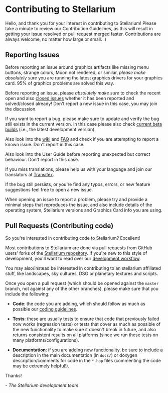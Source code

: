 # Contributing to Stellarium
Hello, and thank you for your interest in contributing to Stellarium! 
Please take a minute to review our Contribution Guidelines, as this will 
result in getting your issue resolved or pull request merged faster.
Contributions are always welcome, no matter how large or small. :)

## Reporting Issues
Before reporting an issue around graphics artifacts like missing menu buttons, 
strange colors, Moon not rendered, or similar, *please make absolutely sure* 
you are running the latest graphics drivers for your graphics card. 
95% of graphics problems are solved this way.

Before reporting an issue, please *absolutely make sure* to check the recent 
open and also [closed issues](https://github.com/Stellarium/stellarium/issues?q=is%3Aissue+is%3Aclosed) 
whether it has been reported and solved/closed already! Don't report a new 
issue in this case, you may join the discussion.

If you want to report a bug, please make sure to update and verify the bug 
still exists in the current version.  In this case please also check 
[current beta builds](https://github.com/Stellarium/stellarium-data/releases/tag/weekly-snapshot) (i.e., the latest development version).

Also look into the [wiki](https://github.com/Stellarium/stellarium/wiki/Common-Problems-for-the-current-version) 
and [FAQ](https://github.com/Stellarium/stellarium/wiki/FAQ) and check if you are 
attempting to report a known issue. Don't report in this case.

Also look into the User Guide before reporting unexpected but correct behaviour. 
Don't report in this case.

If you miss translations, please help us with your language and join our 
translators at [Transifex](https://explore.transifex.com/stellarium/stellarium/).

If the bug still persists, or you're find any typos, errors, or new feature suggestions 
feel free to open a new issue.

When opening an issue to report a problem, please try and provide a minimal steps that 
reproduces the issue, and also include details of the operating
system, Stellarium versions and Graphics Card info you are using.

## Pull Requests (Contributing code)
So you're interested in contributing code to Stellarium? Excellent!

Most contributions to Stellarium are done via pull requests from GitHub users'
forks of the [Stellarium repository](https://github.com/Stellarium/stellarium). 
If you're new to this style of development, you'll want to read over our
[development workflow](https://github.com/Stellarium/stellarium/wiki/Git-Contributor-Workflow).

You may also/instead be interested in contributing to an stellarium affiliated stuff, like 
landscapes, sky cultures, DSO or planetary textures and scripts.

Once you open a pull request (which should be opened against the ``master``
branch, not against any of the other branches), please make sure that you
include the following:

- **Code**: the code you are adding, which should follow as much as possible
  our [coding guidelines](http://stellarium.org/doc/head/codingStyle.html).

- **Tests**: these are usually tests to ensure that code that previously
  failed now works (regression tests) or tests that cover as much as possible
  of the new functionality to make sure it doesn't break in future, and also
  returns consistent results on all platforms (since we run these tests on many
  platforms/configurations). 

- **Documentation**: if you are adding new functionality, be sure to include a 
description in the main documentation (in ``docs/``) or doxygen description/comments 
for code in the ``*.hpp`` files (commenting the code may be extremely helpful!).

Thanks!

\- *The Stellarium development team*

